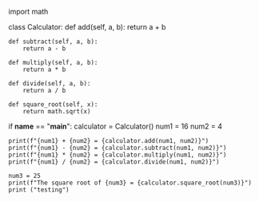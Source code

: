 import math

class Calculator:
    def add(self, a, b):
        return a + b

    def subtract(self, a, b):
        return a - b

    def multiply(self, a, b):
        return a * b

    def divide(self, a, b):
        return a / b

    def square_root(self, x):
        return math.sqrt(x)

if __name__ == "__main__":
    calculator = Calculator()
    num1 = 16
    num2 = 4

    print(f"{num1} + {num2} = {calculator.add(num1, num2)}")
    print(f"{num1} - {num2} = {calculator.subtract(num1, num2)}")
    print(f"{num1} * {num2} = {calculator.multiply(num1, num2)}")
    print(f"{num1} / {num2} = {calculator.divide(num1, num2)}")

    num3 = 25
    print(f"The square root of {num3} = {calculator.square_root(num3)}")
    print ("testing")
